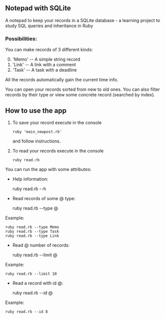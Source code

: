 
## Notepad with SQLite

A notepad to keep your records in a SQLite database - a learning project to study SQL queries and inheritance in Ruby

### Possibilities:

You can make records of 3 different kinds:

0.  'Memo' -- A simple string record
1.  'Link' -- A link with a comment
2.  'Task' -- A task with a deadline

All the records automatically gain the current time info.

You can open your records sorted from new to old ones. You can also filter records by their type or view some concrete record (searched by index).


## How to use the app

 1. To save your record execute in the console
    
        ruby 'main_newpost.rb'
    
     and follow instructions.

 

 1. To read your records execute in the console
    
        ruby read.rb

You can run the app with some attributes:

 - Help information:

    ruby read.rb --h

 - Read records of some @ type:

    ruby read.rb --type @

Example:

    ruby read.rb --type Memo  
    ruby read.rb --type Task  
    ruby read.rb --type Link 
    
 - Read @ number of records:

    ruby read.rb --limit @  

Example:

    ruby read.rb --limit 10  

 - Read a record with id @:

    ruby read.rb --id @

Example:

    ruby read.rb --id 8 
